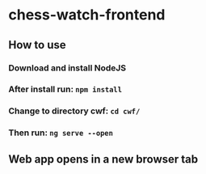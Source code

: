 # chess-watch-frontend

## How to use

### Download and install NodeJS

### After install run: `npm install`

### Change to directory cwf: `cd cwf/`

### Then run: `ng serve --open`

## Web app opens in a new browser tab
